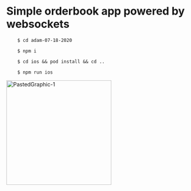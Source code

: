 # Simple orderbook app powered by websockets

        $ cd adam-07-18-2020
        
        $ npm i

        $ cd ios && pod install && cd ..

        $ npm run ios

<img width="275" alt="PastedGraphic-1" src="https://user-images.githubusercontent.com/14993738/128160896-08b51664-0e8a-4275-85b7-8aac1fd4309f.png">
